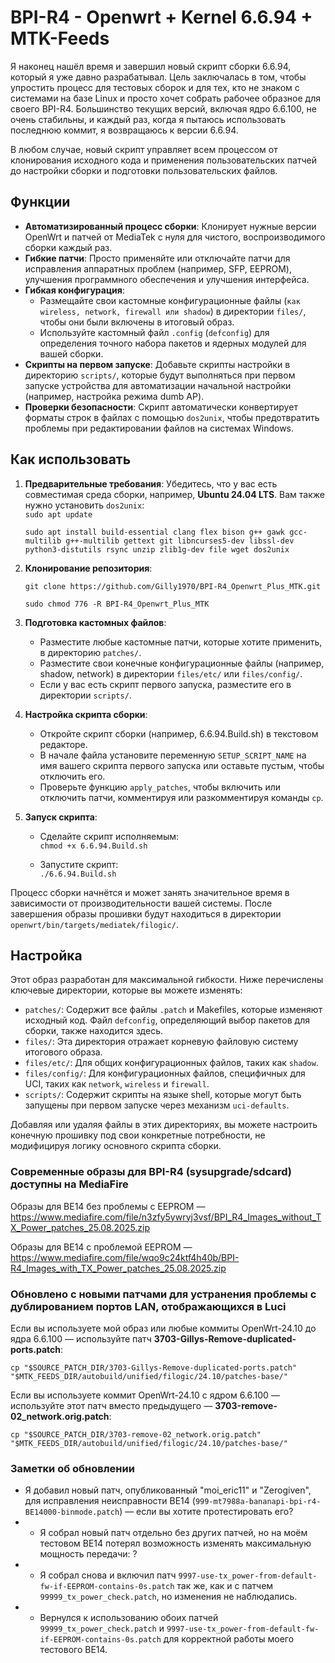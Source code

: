 # **BPI-R4 - Openwrt + Kernel 6.6.94 + MTK-Feeds**

Я наконец нашёл время и завершил новый скрипт сборки 6.6.94, который я уже давно разрабатывал. Цель заключалась в том, чтобы упростить процесс для тестовых сборок и для тех, кто не знаком с системами на базе Linux и просто хочет собрать рабочее образное для своего BPI-R4. Большинство текущих версий, включая ядро 6.6.100, не очень стабильны, и каждый раз, когда я пытаюсь использовать последнюю коммит, я возвращаюсь к версии 6.6.94.

В любом случае, новый скрипт управляет всем процессом от клонирования исходного кода и применения пользовательских патчей до настройки сборки и подготовки пользовательских файлов.

## **Функции**

* **Автоматизированный процесс сборки**: Клонирует нужные версии OpenWrt и патчей от MediaTek с нуля для чистого, воспроизводимого сборки каждый раз.  
* **Гибкие патчи**: Просто применяйте или отключайте патчи для исправления аппаратных проблем (например, SFP, EEPROM), улучшения программного обеспечения и улучшения интерфейса.  
* **Гибкая конфигурация**:  
  * Размещайте свои кастомные конфигурационные файлы (`как wireless, network, firewall или shadow`) в директории `files/`, чтобы они были включены в итоговый образ.  
  * Используйте кастомный файл `.config` (`defconfig`) для определения точного набора пакетов и ядерных модулей для вашей сборки.  
* **Скрипты на первом запуске**: Добавьте скрипты настройки в директорию `scripts/`, которые будут выполняться при первом запуске устройства для автоматизации начальной настройки (например, настройка режима dumb AP).  
* **Проверки безопасности**: Скрипт автоматически конвертирует форматы строк в файлах с помощью `dos2unix`, чтобы предотвратить проблемы при редактировании файлов на системах Windows.

## **Как использовать**

1. **Предварительные требования**: Убедитесь, что у вас есть совместимая среда сборки, например, **Ubuntu 24.04 LTS**. Вам также нужно установить `dos2unix`:  
   `sudo apt update`  
   
   `sudo apt install build-essential clang flex bison g++ gawk gcc-multilib g++-multilib gettext git libncurses5-dev libssl-dev python3-distutils rsync unzip zlib1g-dev file wget dos2unix`

2. **Клонирование репозитория**:

   `git clone https://github.com/Gilly1970/BPI-R4_Openwrt_Plus_MTK.git`  
   
   `sudo chmod 776 -R BPI-R4_Openwrt_Plus_MTK`

3. **Подготовка кастомных файлов**:  
   * Разместите любые кастомные патчи, которые хотите применить, в директорию `patches/`.  
   * Разместите свои конечные конфигурационные файлы (например, shadow, network) в директории `files/etc/` или `files/config/`.  
   * Если у вас есть скрипт первого запуска, разместите его в директории `scripts/`.  
4. **Настройка скрипта сборки**:  
   * Откройте скрипт сборки (например, 6.6.94.Build.sh) в текстовом редакторе.  
   * В начале файла установите переменную `SETUP_SCRIPT_NAME` на имя вашего скрипта первого запуска или оставьте пустым, чтобы отключить его.  
   * Проверьте функцию `apply_patches`, чтобы включить или отключить патчи, комментируя или разкомментируя команды `cp`.  
5. **Запуск скрипта**:  
   * Сделайте скрипт исполняемым:  
     `chmod +x 6.6.94.Build.sh`  
     
   * Запустите скрипт:  
     `./6.6.94.Build.sh`

Процесс сборки начнётся и может занять значительное время в зависимости от производительности вашей системы. После завершения образы прошивки будут находиться в директории `openwrt/bin/targets/mediatek/filogic/`.

## **Настройка**

Этот образ разработан для максимальной гибкости. Ниже перечислены ключевые директории, которые вы можете изменять:

  * `patches/`: Содержит все файлы `.patch` и Makefiles, которые изменяют исходный код. Файл `defconfig`, определяющий выбор пакетов для сборки, также находится здесь.  
  * `files/`: Эта директория отражает корневую файловую систему итогового образа.  
  * `files/etc/`: Для общих конфигурационных файлов, таких как `shadow`.  
  * `files/config/`: Для конфигурационных файлов, специфичных для UCI, таких как `network`, `wireless` и `firewall`.  
  * `scripts/`: Содержит скрипты на языке shell, которые могут быть запущены при первом запуске через механизм `uci-defaults`.

Добавляя или удаляя файлы в этих директориях, вы можете настроить конечную прошивку под свои конкретные потребности, не модифицируя логику основного скрипта сборки.

### **Современные образы для BPI-R4 (sysupgrade/sdcard) доступны на MediaFire**

Образы для BE14 без проблемы с EEPROM — https://www.mediafire.com/file/n3zfy5ywryj3vsf/BPI_R4_Images_without_TX_Power_patches_25.08.2025.zip

Образы для BE14 с проблемой EEPROM — https://www.mediafire.com/file/wqo9c24ktf4h40b/BPI-R4_Images_with_TX_Power_patches_25.08.2025.zip

### **Обновлено с новыми патчами для устранения проблемы с дублированием портов LAN, отображающихся в Luci**

Если вы используете мой образ или любые коммиты OpenWrt-24.10 до ядра 6.6.100 — используйте патч **3703-Gillys-Remove-duplicated-ports.patch**:

  `cp "$SOURCE_PATCH_DIR/3703-Gillys-Remove-duplicated-ports.patch" "$MTK_FEEDS_DIR/autobuild/unified/filogic/24.10/patches-base/"`

Если вы используете коммит OpenWrt-24.10 с ядром 6.6.100 — используйте этот патч вместо предыдущего — **3703-remove-02_network.orig.patch**:

  `cp "$SOURCE_PATCH_DIR/3703-remove-02_network.orig.patch" "$MTK_FEEDS_DIR/autobuild/unified/filogic/24.10/patches-base/"`

### **Заметки об обновлении**

* Я добавил новый патч, опубликованный "moi_eric11" и "Zerogiven", для исправления неисправности BE14 (`999-mt7988a-bananapi-bpi-r4-BE14000-binmode.patch`) — если вы хотите протестировать его?  
*    - Я собрал новый патч отдельно без других патчей, но на моём тестовом BE14 потерял возможность изменять максимальную мощность передачи: ?  
*    - Я собрал снова и включил патч `9997-use-tx_power-from-default-fw-if-EEPROM-contains-0s.patch` так же, как и с патчем `99999_tx_power_check.patch`, но изменения не наблюдались.  
*    - Вернулся к использованию обоих патчей `99999_tx_power_check.patch` и `9997-use-tx_power-from-default-fw-if-EEPROM-contains-0s.patch` для корректной работы моего тестового BE14.
